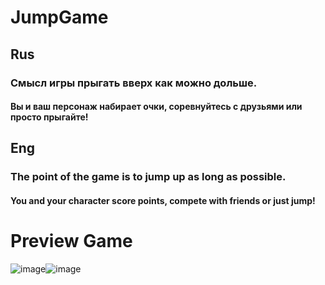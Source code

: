 # JumpGame

## Rus
### Смысл игры прыгать вверх как можно дольше.
#### Вы и ваш персонаж набирает очки, соревнуйтесь с друзьями или просто прыгайте!

## Eng
### The point of the game is to jump up as long as possible.
#### You and your character score points, compete with friends or just jump!

# Preview Game
![image](https://user-images.githubusercontent.com/70756768/216144852-83cc6daa-c3b1-4fe9-b0de-954054d76468.png)![image](https://user-images.githubusercontent.com/70756768/216144481-92e1c291-7ae4-4814-a41d-d3e2c8628480.png)
